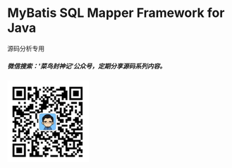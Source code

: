 MyBatis SQL Mapper Framework for Java
=====================================
源码分析专用
##### 微信搜索：'菜鸟封神记'公众号，定期分享源码系列内容。
![avatar](2.png)
